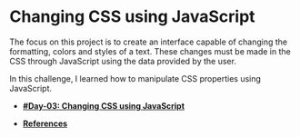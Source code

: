 # Changing CSS using JavaScript

The focus on this project is to create an interface capable of changing the formatting, colors and styles of a text. These changes must be made in the CSS through JavaScript using the data provided by the user.

In this challenge, I learned how to manipulate CSS properties using JavaScript.

- **[#Day-03: Changing CSS using JavaScript](https://romariocoimbrac.github.io/100-days-of-code-challenge/src/day-003-js-change-css/)**

- **[References](https://www.alura.com.br/artigos/alterando-css-com-javascript)**
